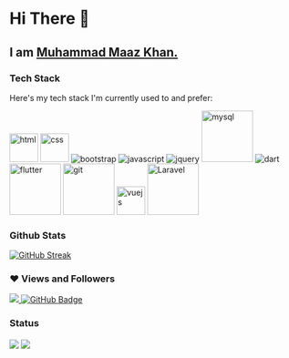 # Hi There 👋

## I am [Muhammad Maaz Khan.](https://www.linkedin.com/in/mk2896/) 

### Tech Stack

Here's my tech stack I'm currently used to and prefer:

<div>
  <img src="https://www.vectorlogo.zone/logos/w3_html5/w3_html5-icon.svg" width="50" alt="html" />
  <img src="https://www.vectorlogo.zone/logos/w3_css/w3_css-icon.svg" width="50" alt="css" />
  <img src="https://img.shields.io/badge/Bootstrap-563D7C?style=for-the-badge&logo=bootstrap&logoColor=white" alt="bootstrap" />
  <img src="https://img.shields.io/badge/JavaScript-F7DF1E?style=for-the-badge&logo=javascript&logoColor=black" alt="javascript" />
  <img src="https://img.shields.io/badge/jQuery-0769AD?style=for-the-badge&logo=jquery&logoColor=white" alt="jquery" />
  <img src="https://www.vectorlogo.zone/logos/mysql/mysql-ar21.svg" width="90" alt="mysql" />
  <img src="https://img.shields.io/badge/Dart-0175C2?style=for-the-badge&logo=dart&logoColor=white" alt="dart" />
  <img src="https://www.vectorlogo.zone/logos/flutterio/flutterio-ar21.svg" width="90" alt="flutter" />
  <img src="https://www.vectorlogo.zone/logos/git-scm/git-scm-ar21.svg" width="90" alt="git">
  <img src="https://www.vectorlogo.zone/logos/vuejs/vuejs-icon.svg" width="50" alt="vuejs">
  <img src="https://www.vectorlogo.zone/logos/laravel/laravel-ar21.svg" width="90" alt="Laravel" />
<div>

### Github Stats
[![GitHub Streak](http://github-readme-streak-stats.herokuapp.com?user=Mk2896&theme=radical)](https://git.io/streak-stats)

### ❤ Views and Followers
    
<a href="https://github.com/Meghna-DAS/github-profile-views-counter">
    <img src="https://komarev.com/ghpvc/?username=Mk2896">
</a>
<a href="https://github.com/codewothowais?tab=followers"><img src="https://img.shields.io/github/followers/Mk2896?label=Followers&style=social" alt="GitHub Badge"></a> 
    
    
### Status

<img align="center" src="https://github-readme-stats.vercel.app/api?username=Mk2896&theme=dark&count_private=true&show_icons=true" />
<img align="center" src="https://github-readme-stats.vercel.app/api/top-langs/?username=Mk2896&layout=compact&theme=dark&langs_count=50" />

<!--
**Mk2896/Mk2896** is a ✨ _special_ ✨ repository because its `README.md` (this file) appears on your GitHub profile.

Here are some ideas to get you started:

- 🔭 I’m currently working on ...
- 🌱 I’m currently learning ...
- 👯 I’m looking to collaborate on ...
- 🤔 I’m looking for help with ...
- 💬 Ask me about ...
- 📫 How to reach me: ...
- 😄 Pronouns: ...
- ⚡ Fun fact: ...
-->
